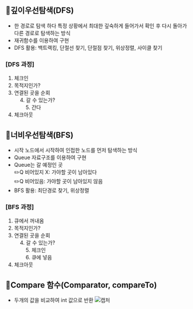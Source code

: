   
## 📖깊이우선탐색(DFS)
- 한 경로로 탐색 하다 특정 상황에서 최대한 깊숙하게 들어가서 확인 후 다시 돌아가 다른 경로로 탐색하는 방식
- 재귀함수를 이용하여 구현  
- DFS 활용: 백트랙킹, 단절선 찾기, 단절점 찾기, 위상정렬, 사이클 찾기  
  

### [DFS 과정]
1. 체크인
2. 목적지인가?
3. 연결된 곳을 순회  
&nbsp;&nbsp;&nbsp; 4. 갈 수 있는가?  
&nbsp;&nbsp;&nbsp;&nbsp;&nbsp;&nbsp;&nbsp;&nbsp;5. 간다  
7. 체크아웃

## 📖너비우선탐색(BFS)
- 시작 노드에서 시작하여 인접한 노드를 먼저 탐색하는 방식  
- Queue 자료구조를 이용하여 구현
- Queue는 갈 예정인 곳  
 ✏️Q 비어있지 X: 가야할 곳이 남아있다  
 ✏️Q 비어있음: 가야할 곳이 남아있지 않음  
- BFS 활용: 최단경로 찾기, 위상정렬  
  

### [BFS 과정]
1. 큐에서 꺼내옴
2. 목적지인가?
3. 연결된 곳을 순회  
&nbsp;&nbsp;&nbsp; 4. 갈 수 있는가?  
&nbsp;&nbsp;&nbsp;&nbsp;&nbsp;&nbsp;&nbsp;&nbsp;5. 체크인  
&nbsp;&nbsp;&nbsp;&nbsp;&nbsp;&nbsp;&nbsp;&nbsp;6. 큐에 넣음  
7. 체크아웃  

## 📕Compare 함수(Comparator, compareTo)
- 두개의 값을 비교하여 int 값으로 반환
![캡처](https://user-images.githubusercontent.com/76934280/151692217-bf73fddd-71d5-4e51-89e8-48994ca589ea.PNG)
